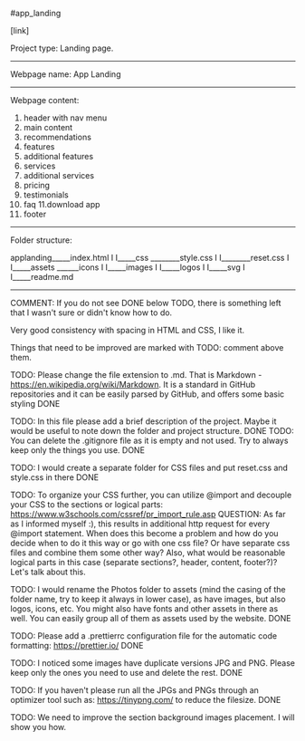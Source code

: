 #app_landing

[link]

Project type:
Landing page.
_________________
Webpage name: 
App Landing
_________________
Webpage content: 
1. header with nav menu
2. main content
3. recommendations
4. features
5. additional features
6. services
7. additional services
8. pricing
9. testimonials
10. faq
11.download app
12. footer
__________________

Folder structure:

applanding_____index.html
                 I
                 I_____css ________style.css
                 I               I________reset.css
                 I
                 I_____assets ______icons
                 I                    I_____images
                 I                    I_____logos
                 I                    I_____svg
                 I
                 I_____readme.md
_____________________

COMMENT: If you do not see DONE below TODO, there is something left that I wasn't sure or didn't know how to do.

Very good consistency with spacing in HTML and CSS, I like it.

Things that need to be improved are marked with TODO: comment above them.

TODO: Please change the file extension to .md. That is Markdown - https://en.wikipedia.org/wiki/Markdown. It is a standard in GitHub repositories and it can be easily parsed by GitHub, and offers some basic styling
DONE

TODO: In this file please add a brief description of the project. Maybe it would be useful to note down the folder and project structure.
DONE
TODO: You can delete the .gitignore file as it is empty and not used. Try to always keep only the things you use.
DONE

TODO: I would create a separate folder for CSS files and put reset.css and style.css in there
DONE

TODO: To organize your CSS further, you can utilize @import and decouple your CSS to the sections or logical parts: https://www.w3schools.com/cssref/pr_import_rule.asp
QUESTION: As far as I informed myself :), this results in additional http request for every @import statement. When does this become a problem and how do you decide when to do it this way or go with one css file? Or have separate css files and combine them some other way? Also, what would be reasonable logical parts in this case (separate sections?, header, content, footer?)? Let's talk about this.

TODO: I would rename the Photos folder to assets (mind the casing of the folder name, try to keep it always in lower case), as have images, but also logos, icons, etc. You might also have fonts and other assets in there as well. You can easily group all of them as assets used by the website.
DONE

TODO: Please add a .prettierrc configuration file for the automatic code formatting: https://prettier.io/
DONE

TODO: I noticed some images have duplicate versions JPG and PNG. Please keep only the ones you need to use and delete the rest.
DONE

TODO: If you haven't please run all the JPGs and PNGs through an optimizer tool such as: https://tinypng.com/ to reduce the filesize.
DONE

TODO: We need to improve the section background images placement. I will show you how.
